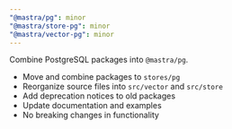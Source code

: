 ```yaml
---
"@mastra/pg": minor
"@mastra/store-pg": minor
"@mastra/vector-pg": minor
---
```


Combine PostgreSQL packages into `@mastra/pg`.

- Move and combine packages to `stores/pg`
- Reorganize source files into `src/vector` and `src/store`
- Add deprecation notices to old packages
- Update documentation and examples
- No breaking changes in functionality

